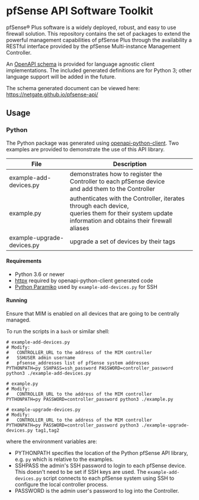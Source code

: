 # pfSense API Software Toolkit

pfSense® Plus software is a widely deployed, robust, and easy to use firewall solution.
This repository contains the set of packages to extend the powerful management
capabilities of pfSense Plus through the availability a RESTful interface provided
by the pfSense Multi-instance Management Controller.

An [OpenAPI schema](./pfapi_openapi.yml) is provided for language agnostic client implementations. The
included generated definitions are for Python 3; other language support will be added in the future.

The schema generated document can be viewed here: https://netgate.github.io/pfsense-api/

## Usage

### Python

The Python package was generated using [openapi-python-client](https://github.com/openapi-generators/openapi-python-client).
Two examples are provided to demonstrate the use of this API library.

| File                   | Description                             |
|------------------------|-----------------------------------------|
| example-add-devices.py | demonstrates how to register the Controller to each pfSense device<br>and add them to the Controller |
| example.py             | authenticates with the Controller, iterates through each device,<br>queries them for their system update information and obtains their firewall aliases |
| example-upgrade-devices.py | upgrade a set of devices by their tags |

#### Requirements

* Python 3.6 or newer
* [httpx](https://www.python-httpx.org) required by openapi-python-client generated code
* [Python Paramiko](https://www.paramiko.org/) used by `example-add-devices.py` for SSH

#### Running

Ensure that MIM is enabled on all devices that are going to be centrally managed.

To run the scripts in a `bash` or similar shell:

```shell
# example-add-devices.py
# Modify:
#   CONTROLLER_URL to the address of the MIM controller
#   SSHUSER admin username
#   pfsense_addresses list of pfSense system addresses
PYTHONPATH=py SSHPASS=ssh_password PASSWORD=controller_password python3 ./example-add-devices.py

# example.py
# Modify:
#   CONTROLLER_URL to the address of the MIM controller
PYTHONPATH=py PASSWORD=controller_password python3 ./example.py

# example-upgrade-devices.py
# Modify:
#   CONTROLLER_URL to the address of the MIM controller
PYTHONPATH=py PASSWORD=controller_password python3 ./example-upgrade-devices.py tag1,tag2
```

where the environment variables are:
* PYTHONPATH specifies the location of the Python pfSense API library, e.g. `py` which is relative to the examples.
* SSHPASS the admin's SSH password to login to each pfSense device. This doesn't need to be set if SSH keys are used. The `example-add-devices.py` script connects to each pfSense system using SSH to configure the local controller process.
* PASSWORD is the admin user's password to log into the Controller.

